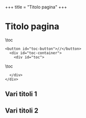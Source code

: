 +++
title = "Titolo pagina"
+++

# Titolo pagina
\toc
~~~
<button id="toc-button">//</button>
  <div id="toc-container">
    <div id="toc">
~~~
\toc
~~~ 
  </div>   
</div>
~~~

## Vari titoli 1
## Vari titoli 2